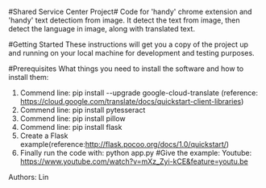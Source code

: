 #Shared Service Center Project#
Code for 'handy' chrome extension and 'handy' text detectiom from image. 
It detect the text from image, then detect the language in image, along with translated text. 

#Getting Started
These instructions will get you a copy of the project up and running on your local machine for development and testing purposes. 

#Prerequisites
What things you need to install the software and how to install them:
1. Commend line: pip install --upgrade google-cloud-translate
(reference: https://cloud.google.com/translate/docs/quickstart-client-libraries)
2. Commend line: pip install pytesseract
3. Commend line: pip install pillow
4. Commend line: pip install flask
5. Create a Flask example(reference:http://flask.pocoo.org/docs/1.0/quickstart/)
6. Finally run the code with: python app.py
#Give the example: 
Youtube: https://www.youtube.com/watch?v=mXz_Zyi-kCE&feature=youtu.be

Authors: Lin
